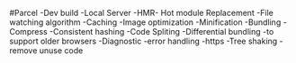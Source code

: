 #Parcel 
-Dev build
-Local Server
-HMR- Hot module Replacement
-File watching algorithm 
-Caching
-Image optimization
-Minification
-Bundling 
-Compress
-Consistent hashing
-Code Spliting
-Differential bundling -to support older browsers
-Diagnostic 
-error handling
-https
-Tree shaking - remove unuse code